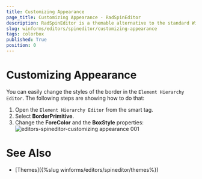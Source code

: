 ```yaml
---
title: Customizing Appearance
page_title: Customizing Appearance - RadSpinEditor
description: RadSpinEditor is a themable alternative to the standard Windows Numeric Up Down control.
slug: winforms/editors/spineditor/customizing-appearance
tags: colorbox
published: True
position: 0
---
```


# Customizing Appearance

You can easily change the styles of the border in the `Element Hierarchy Editor`. The following steps are showing how to do that:

1. Open the `Element Hierarchy Editor` from the smart tag.
2. Select __BorderPrimitive__. 
3. Change the __ForeColor__ and the __BoxStyle__ properties:
    ![editors-spineditor-customizing appearance 001](images/spineditor-customizing-appearance001.png)


# See Also

* [Themes]({%slug winforms/editors/spineditor/themes%})


